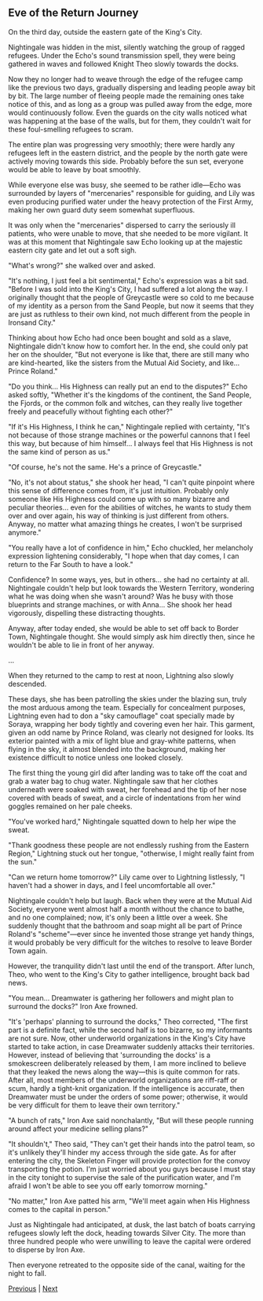 ## Eve of the Return Journey
On the third day, outside the eastern gate of the King's City.



Nightingale was hidden in the mist, silently watching the group of ragged refugees. Under the Echo's sound transmission spell, they were being gathered in waves and followed Knight Theo slowly towards the docks.



Now they no longer had to weave through the edge of the refugee camp like the previous two days, gradually dispersing and leading people away bit by bit. The large number of fleeing people made the remaining ones take notice of this, and as long as a group was pulled away from the edge, more would continuously follow. Even the guards on the city walls noticed what was happening at the base of the walls, but for them, they couldn't wait for these foul-smelling refugees to scram.



The entire plan was progressing very smoothly; there were hardly any refugees left in the eastern district, and the people by the north gate were actively moving towards this side. Probably before the sun set, everyone would be able to leave by boat smoothly.



While everyone else was busy, she seemed to be rather idle—Echo was surrounded by layers of "mercenaries" responsible for guiding, and Lily was even producing purified water under the heavy protection of the First Army, making her own guard duty seem somewhat superfluous.



It was only when the "mercenaries" dispersed to carry the seriously ill patients, who were unable to move, that she needed to be more vigilant. It was at this moment that Nightingale saw Echo looking up at the majestic eastern city gate and let out a soft sigh.



"What's wrong?" she walked over and asked.



"It's nothing, I just feel a bit sentimental," Echo's expression was a bit sad. "Before I was sold into the King's City, I had suffered a lot along the way. I originally thought that the people of Greycastle were so cold to me because of my identity as a person from the Sand People, but now it seems that they are just as ruthless to their own kind, not much different from the people in Ironsand City."



Thinking about how Echo had once been bought and sold as a slave, Nightingale didn't know how to comfort her. In the end, she could only pat her on the shoulder, "But not everyone is like that, there are still many who are kind-hearted, like the sisters from the Mutual Aid Society, and like… Prince Roland."



"Do you think... His Highness can really put an end to the disputes?" Echo asked softly, "Whether it's the kingdoms of the continent, the Sand People, the Fjords, or the common folk and witches, can they really live together freely and peacefully without fighting each other?"

"If it's His Highness, I think he can," Nightingale replied with certainty, "It's not because of those strange machines or the powerful cannons that I feel this way, but because of him himself... I always feel that His Highness is not the same kind of person as us."

"Of course, he's not the same. He's a prince of Greycastle."

"No, it's not about status," she shook her head, "I can't quite pinpoint where this sense of difference comes from, it's just intuition. Probably only someone like His Highness could come up with so many bizarre and peculiar theories... even for the abilities of witches, he wants to study them over and over again, his way of thinking is just different from others. Anyway, no matter what amazing things he creates, I won't be surprised anymore."

"You really have a lot of confidence in him," Echo chuckled, her melancholy expression lightening considerably, "I hope when that day comes, I can return to the Far South to have a look."

Confidence? In some ways, yes, but in others... she had no certainty at all. Nightingale couldn't help but look towards the Western Territory, wondering what he was doing when she wasn't around? Was he busy with those blueprints and strange machines, or with Anna... She shook her head vigorously, dispelling these distracting thoughts.

Anyway, after today ended, she would be able to set off back to Border Town, Nightingale thought. She would simply ask him directly then, since he wouldn't be able to lie in front of her anyway.

...

When they returned to the camp to rest at noon, Lightning also slowly descended.



These days, she has been patrolling the skies under the blazing sun, truly the most arduous among the team. Especially for concealment purposes, Lightning even had to don a "sky camouflage" coat specially made by Soraya, wrapping her body tightly and covering even her hair. This garment, given an odd name by Prince Roland, was clearly not designed for looks. Its exterior painted with a mix of light blue and gray-white patterns, when flying in the sky, it almost blended into the background, making her existence difficult to notice unless one looked closely.



The first thing the young girl did after landing was to take off the coat and grab a water bag to chug water. Nightingale saw that her clothes underneath were soaked with sweat, her forehead and the tip of her nose covered with beads of sweat, and a circle of indentations from her wind goggles remained on her pale cheeks.



"You've worked hard," Nightingale squatted down to help her wipe the sweat.



"Thank goodness these people are not endlessly rushing from the Eastern Region," Lightning stuck out her tongue, "otherwise, I might really faint from the sun."



"Can we return home tomorrow?" Lily came over to Lightning listlessly, "I haven't had a shower in days, and I feel uncomfortable all over."



Nightingale couldn't help but laugh. Back when they were at the Mutual Aid Society, everyone went almost half a month without the chance to bathe, and no one complained; now, it's only been a little over a week. She suddenly thought that the bathroom and soap might all be part of Prince Roland's "scheme"—ever since he invented those strange yet handy things, it would probably be very difficult for the witches to resolve to leave Border Town again.



However, the tranquility didn't last until the end of the transport. After lunch, Theo, who went to the King's City to gather intelligence, brought back bad news.



"You mean... Dreamwater is gathering her followers and might plan to surround the docks?" Iron Axe frowned.



"It's 'perhaps' planning to surround the docks," Theo corrected, "The first part is a definite fact, while the second half is too bizarre, so my informants are not sure. Now, other underworld organizations in the King's City have started to take action, in case Dreamwater suddenly attacks their territories. However, instead of believing that 'surrounding the docks' is a smokescreen deliberately released by them, I am more inclined to believe that they leaked the news along the way—this is quite common for rats. After all, most members of the underworld organizations are riff-raff or scum, hardly a tight-knit organization. If the intelligence is accurate, then Dreamwater must be under the orders of some power; otherwise, it would be very difficult for them to leave their own territory."



"A bunch of rats," Iron Axe said nonchalantly, "But will these people running around affect your medicine selling plans?"



"It shouldn't," Theo said, "They can't get their hands into the patrol team, so it's unlikely they'll hinder my access through the side gate. As for after entering the city, the Skeleton Finger will provide protection for the convoy transporting the potion. I'm just worried about you guys because I must stay in the city tonight to supervise the sale of the purification water, and I'm afraid I won't be able to see you off early tomorrow morning."



"No matter," Iron Axe patted his arm, "We'll meet again when His Highness comes to the capital in person."



Just as Nightingale had anticipated, at dusk, the last batch of boats carrying refugees slowly left the dock, heading towards Silver City. The more than three hundred people who were unwilling to leave the capital were ordered to disperse by Iron Axe.



Then everyone retreated to the opposite side of the canal, waiting for the night to fall.





[Previous](CH0228.md) | [Next](CH0230.md)
